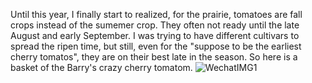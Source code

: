 Until this year, I finally start to realized, for the prairie, tomatoes are fall crops instead of the sumemer crop. They often not ready until the late August and early September. I was trying to have different cultivars to spread the ripen time, but still, even for the "suppose to be the earliest cherry tomatos", they are on their best late in the season. So here is a basket of the Barry's crazy cherry tomatom. 
![WechatIMG1](https://user-images.githubusercontent.com/79727789/188210099-5076748b-a590-416c-b297-ef480f1830f4.jpg)
